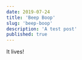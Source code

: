 ```yaml
---
date: 2019-07-24
title: 'Beep Boop'
slug: 'beep-boop'
description: 'A test post'
published: true
---
```


It lives!
